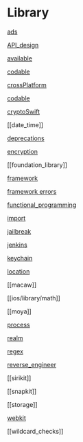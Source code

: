 # Library

[ads](/ios/library/ads.md)

[API_design](API_design.md)

[available](available.md)

[codable](codable.md)

[crossPlatform](crossPlatform.md)

[codable](codable.md)

[cryptoSwift](cryptoSwift.md)

[[date_time]]

[deprecations](/ios/library/deprecations.md)

[encryption](encryption.md)

[[foundation_library]]

[framework](framework.md)

[framework errors](framework_errors.md)

[functional_programming](functional_programming.md)

[import](import.md)

[jailbreak](/ios/library/jailbreak.md)

[jenkins](jenkins.md)

[keychain](keychain.md)

[location](location.md)

[[macaw]]

[[ios/library/math]]

[[moya]]

[process](ios/library/process.md)

[realm](realm.md)

[regex](regex.md)

[reverse_engineer](reverse_engineer.md)

[[sirikit]]

[[snapkit]]

[[storage]]

[webkit](webkit.md)

[[wildcard_checks]]




